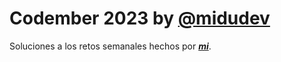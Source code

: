 # Codember 2023 by [@midudev](https://www.github.com/midudev/)

Soluciones a los retos semanales hechos por [***mi***](https://www.github.com/yersonargote).

